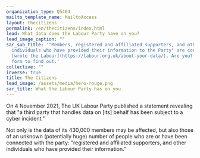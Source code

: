 ```yaml
---
organization_type: Q5404
mailto_template_name: MailtoAccess
layout: thecitizens
permalink: /en/thecitizens/index.html
lead: What data does the Labour Party have on you?
lead_image_caption: ""
sar_sub_title: '"Members, registered and affiliated supporters, and other
  individuals who have provided their information to the Party" are concerned
  [wrote the Labour](https://labour.org.uk/about-your-data/). Are you? Fill this
  form to find out.'
collective: ""
inverse: true
title: The Citizens
lead_image: /assets/media/hero-rouge.png
sar_title: What the Labour Party has on you
---
```

On 4 November 2021, The UK Labour Party published a statement revealing
that "a third party that handles data on \[its] behalf has been subject to a cyber incident."

Not only is the data of its 430,000 members may be affected, but also those of an unknown (potentially huge) number of people who are or have been connected with the party: "registered and affiliated supporters, and other individuals who have provided their information."